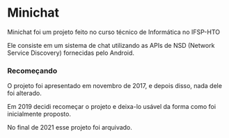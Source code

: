 # Minichat

Minichat foi um projeto feito no curso técnico de Informática no IFSP-HTO

Ele consiste em um sistema de chat utilizando as APIs de NSD
(Network Service Discovery) fornecidas pelo Android.

### Recomeçando

O projeto foi apresentado em novembro de 2017, e depois disso, nada dele
foi alterado.

Em 2019 decidi recomeçar o projeto e deixa-lo usável da forma como foi inicialmente proposto.

No final de 2021 esse projeto foi arquivado.
